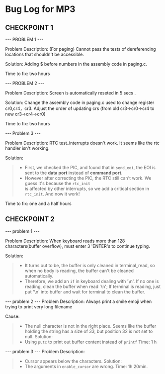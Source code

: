 # Bug Log for MP3

## CHECKPOINT 1

--- PROBLEM 1 ---

Problem Description: (For paging) Cannot pass the tests of dereferencing locations that shouldn't be accessible.

Solution: Adding $ before numbers in the assembly code in paging.c.

Time to fix: two hours

--- PROBLEM 2 ---

Problem Description: Screen is automatically reseted in 5 secs .

Solution: Change the assembly code in paging.c used to change register cr0,cr4，cr3. Adjust the order of updating crs (from old cr3->cr0->cr4 to new cr3->cr4->cr0)

Time to fix: two hours

--- Problem 3 ---

Problem Description: RTC test_interrupts doesn't work. It seems like the rtc handler isn't working.

Solution: 
>   - First, we checked the PIC, and found that in ``send_eoi``, the EOI is sent to the **data port** instead of **command port**.
>   - However after correcting the PIC, the RTC still can't work. We guess it's because the ``rtc_init``   
is affected by other interrupts, so we add a critical section in ``rtc_init``. And now it work!

Time to fix: one and a half hours

## CHECKPOINT 2

--- problem 1 ---

Problem Description: When keyboard reads more than 128 characters(buffer overflow), must enter 3 'ENTER's to continue typing.

Solution:  
>   - It turns out to be, the buffer is only cleaned in terminal_read, so when no body is reading, the buffer can't be cleaned automatically.  
>   - Therefore, we add an ``if`` in keyboard dealing with '\n'. If no one is reading, clean the buffer when read '\n'; If terminal is reading, just put '\n' into buffer and wait for terminal to clean the buffer.

--- problem 2 ---
Problem Description: Always print a smile emoji when trying to print very long filename

Cause: 
>   - The null character is not in the right place. Seems like the buffer holding the string has a size of 33, but position 32 is not set to null.
Solution: 
>   - Using ``putc`` to print out buffer content instead of ``printf``
Time: 1 h

--- problem 3 ---
Problem Description: 
>   - Cursor appears below the characters.
Solution: 
>   - The arguments in ``enable_cursor`` are wrong.
Time: 1h 20min.
